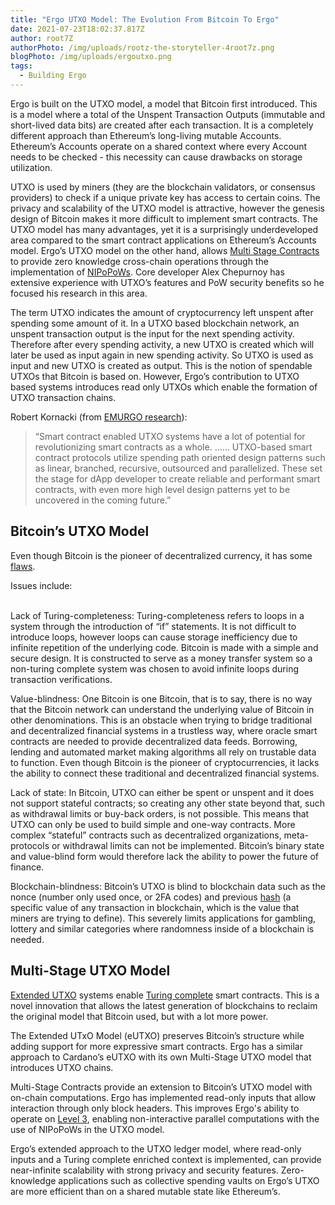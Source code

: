 ```yaml
---
title: "Ergo UTXO Model: The Evolution From Bitcoin To Ergo"
date: 2021-07-23T18:02:37.817Z
author: root7Z
authorPhoto: /img/uploads/rootz-the-storyteller-4root7z.png
blogPhoto: /img/uploads/ergoutxo.png
tags:
  - Building Ergo
---
```

Ergo is built on the UTXO model, a model that Bitcoin first introduced. This is a model where a total of the Unspent Transaction Outputs (immutable and short-lived data bits) are created after each transaction. It is a completely different approach than Ethereum’s long-living mutable Accounts. Ethereum’s Accounts operate on a shared context where every Account needs to be checked - this necessity can cause drawbacks on storage utilization. 



UTXO is used by miners (they are the blockchain validators, or consensus providers) to check if a unique private key has access to certain coins. The privacy and scalability of the UTXO model is attractive, however the genesis design of Bitcoin makes it more difficult to implement smart contracts. The UTXO model has many advantages, yet it is a surprisingly underdeveloped area compared to the smart contract applications on Ethereum’s Accounts model. Ergo’s UTXO model on the other hand, allows [Multi Stage Contracts](https://link.springer.com/chapter/10.1007/978-3-030-31500-9_16) to provide zero knowledge cross-chain operations through the implementation of [NIPoPoWs](https://nipopows.com/). Core developer Alex Chepurnoy has extensive experience with UTXO’s features and PoW security benefits so he focused his research in this area.



The term UTXO indicates the amount of cryptocurrency left unspent after spending some amount of it. In a UTXO based blockchain network, an unspent transaction output is the input for the next spending activity. Therefore after every spending activity, a new UTXO is created which will later be used as input again in new spending activity. So UTXO is used as input and new UTXO is created as output. This is the notion of spendable UTXOs that Bitcoin is based on. However, Ergo’s contribution to UTXO based systems introduces read only UTXOs which enable the formation of UTXO transaction chains.



Robert Kornacki (from [EMURGO research](https://github.com/Emurgo/Emurgo-Research/blob/master/smart-contracts/High%20Level%20Design%20Patterns%20In%20Extended%20UTXO%20Systems.md)):



> “Smart contract enabled UTXO systems have a lot of potential for revolutionizing smart contracts as a whole. …… UTXO-based smart contract protocols utilize spending path oriented design patterns such as linear, branched, recursive, outsourced and parallelized. These set the stage for dApp developer to create reliable and performant smart contracts, with even more high level design patterns yet to be uncovered in the coming future.”



## Bitcoin’s UTXO Model



Even though Bitcoin is the pioneer of decentralized currency, it has some [flaws](https://www.the-blockchain.com/docs/Ethereum_white_paper-a_next_generation_smart_contract_and_decentralized_application_platform-vitalik-buterin.pdf). 



Issues include:

\
Lack of Turing-completeness: Turing-completeness refers to loops in a system through the introduction of “if” statements. It is not difficult to introduce loops, however loops can cause storage inefficiency due to infinite repetition of the underlying code. Bitcoin is made with a simple and secure design. It is constructed to serve as a money transfer system so a non-turing complete system was chosen to avoid infinite loops during transaction verifications.



Value-blindness: One Bitcoin is one Bitcoin, that is to say, there is no way that the Bitcoin network can understand the underlying value of Bitcoin in other denominations. This is an obstacle when trying to bridge traditional and decentralized financial systems in a trustless way, where oracle smart contracts are needed to provide decentralized data feeds. Borrowing, lending and automated market making algorithms all rely on trustable data to function. Even though Bitcoin is the pioneer of cryptocurrencies, it lacks the ability to connect these traditional and decentralized financial systems. 



Lack of state: In Bitcoin, UTXO can either be spent or unspent and it does not support stateful contracts; so creating any other state beyond that, such as withdrawal limits or buy-back orders, is not possible. This means that UTXO can only be used to build simple and one-way contracts. More complex “stateful” contracts such as decentralized organizations, meta-protocols or withdrawal limits can not be implemented. Bitcoin’s binary state and value-blind form would therefore lack the ability to power the future of finance.



Blockchain-blindness: Bitcoin’s UTXO is blind to blockchain data such as the nonce (number only used once, or 2FA codes) and previous [hash](https://www.investopedia.com/terms/h/hash.asp) (a specific value of any transaction in blockchain, which is the value that miners are trying to define). This severely limits applications for gambling, lottery and similar categories where randomness inside of a blockchain is needed.



## Multi-Stage UTXO Model



[Extended UTXO](https://iohk.io/en/research/library/papers/the-extended-utxo-model/) systems enable [Turing complete](https://arxiv.org/abs/1806.10116) smart contracts. This is a novel innovation that allows the latest generation of blockchains to reclaim the original model that Bitcoin used, but with a lot more power.



The Extended UTxO Model (eUTXO) preserves Bitcoin’s structure while adding support for more expressive smart contracts. Ergo has a similar approach to Cardano’s eUTXO with its own Multi-Stage UTXO model that introduces UTXO chains. 



Multi-Stage Contracts provide an extension to Bitcoin’s UTXO model with on-chain computations. Ergo has implemented read-only inputs that allow interaction through only block headers. This improves Ergo's ability to operate on [Level 3](https://www.youtube.com/watch?v=g3FlM_WOwBU&t=2s), enabling non-interactive parallel computations with the use of NIPoPoWs in the UTXO model. 



Ergo’s extended approach to the UTXO ledger model, where read-only inputs and a Turing complete enriched context is implemented, can provide near-infinite scalability with strong privacy and security features. Zero-knowledge applications such as collective spending vaults on Ergo’s UTXO are more efficient than on a shared mutable state like Ethereum’s.
